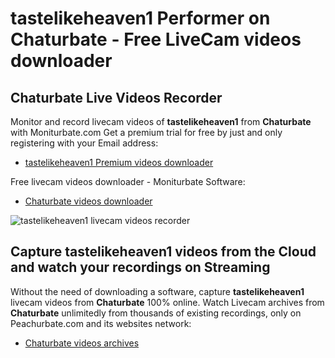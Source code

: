 # tastelikeheaven1 Performer on Chaturbate - Free LiveCam videos downloader

## Chaturbate Live Videos Recorder

Monitor and record livecam videos of **tastelikeheaven1** from **Chaturbate** with Moniturbate.com
Get a premium trial for free by just and only registering with your Email address:
* [tastelikeheaven1 Premium videos downloader](https://moniturbate.com/request-demo-licence-key.html)

Free livecam videos downloader - Moniturbate Software:
* [Chaturbate videos downloader](https://moniturbate.com/moniturbate-download-software.html)

![tastelikeheaven1 livecam videos recorder](https://peachurnet.com/templates/moniturbate-software.png)


## Capture tastelikeheaven1 videos from the Cloud and watch your recordings on Streaming

Without the need of downloading a software, capture **tastelikeheaven1** livecam videos from **Chaturbate** 100% online.
Watch Livecam archives from **Chaturbate** unlimitedly from thousands of existing recordings, only on Peachurbate.com and its websites network:
* [Chaturbate videos archives](https://peachurnet.com/)